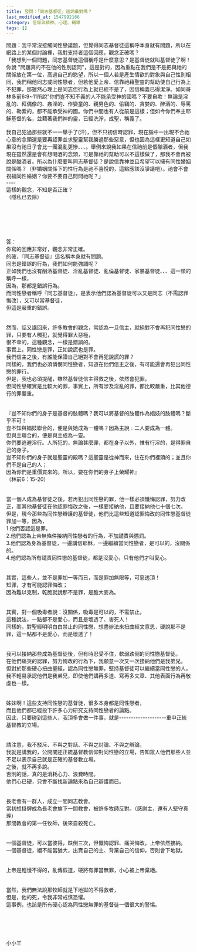 ```yaml
---
title: 發問：「同志基督徒」這詞彙對嗎？
last_modified_at: 1547992166
category: 信仰與精神、心理、輔導
tags: []
---
```


問題：我平常沒接觸同性戀議題，但覺得同志基督徒這稱呼本身就有問題，所以在網路上的某個討論裡，我對支持者這個回應，觀念正確嗎？<br><!--more-->「我想到一個問題，同志基督徒這個稱呼是什麼意思？是基督徒就叫基督徒了啊！你說 "問題真的不在他的性別認同"，這是對的，因為重點在我們是不是把與祂的關係放在第一位，高過自己的慾望，所以一個人若是產生情欲的對象與自己性別相同，我們稱他同志或同性戀者，但若他愛上帝、信靠祂藉聖靈的幫助使自己行為上不犯罪，那雖然心理上是同志但行為上就已經不是了，因信稱義已得潔淨。如同哥林多前6:9~11所說"你們豈不知不義的人不能承受神的國嗎？不要自欺！無論是淫亂的、拜偶像的、姦淫的、作孌童的、親男色的、偷竊的、貪婪的、醉酒的、辱罵的、勒索的，都不能承受神的國。你們中間也有人從前是這樣；但如今你們奉主耶穌基督的名，並藉著我們神的靈，已經洗淨，成聖，稱義了。 <br><br>我自己犯過那些就不一一舉手了(汗)，但不只初信時認罪，現在腦中一出現不合祂心意的念頭還是要再認罪並求聖靈幫我勝過那些惡意，但也因為這樣更知道自己如果沒有祂日子會比一團混亂更慘、、、。舉例來說我如果在信祂前是個酗酒者，但我現在雖然還是會有想喝酒的念頭，可是靠祂的幫助可以不這樣做了，那我不會再被說是酗酒者。所以為什麼要叫同志基督徒？是說信靠神並且希望可以擁有同性婚姻關係嗎？（非婚姻關係下的性行為是祂不喜悅的，這點應該沒爭議吧）。祂會不會祝福同性婚姻？你要不要自己問問祂呢？」<br>---- <br>這樣的觀念，不知是否正確？<br>（隱私已去除）<br><br><br><br><br><br><br>答：<br>你寫的回應非常好，觀念非常正確。<br>的確，『同志基督徒』這名稱本身就有問題。<br>同志是錯誤的行為，我們如何能強調呢？<br>正如我們也沒有酗酒基督徒、淫亂基督徒、亂倫基督徒、家暴基督徒、、、這一類的稱呼一樣，<br>因為，那都是錯誤行為。<br>而同性戀者稱呼『同志基督徒』，是表示他們認為基督徒可以又是同志（不需認罪悔改），又可以當基督徒，<br>但這是嚴重的錯誤。<br> <br><br>然而，話又講回來，許多教會的觀念，常認為一旦信主，就絕對不會再犯同性戀的罪，只要有人觸犯，就覺得罪大惡極，<br>很不幸的，這種觀念，一樣是錯誤的。<br>事實上，同性戀是罪，正如說謊也是罪。<br>我們信主之後，有誰能保證自己絕對不會再犯說謊的罪？<br>同樣的，我們也必須憐憫同性戀者，知道在他們信主之後，有可能還會再犯出同性戀的罪行。<br>但是，我也必須提醒，雖然基督徒信主得救之後，依然會犯罪，<br>但同性戀確實是比較大的罪，事實上，所有涉及淫亂的罪，都比較嚴重，比其他德行的罪嚴重。<br> <br><br>『豈不知你們的身子是基督的肢體嗎？我可以將基督的肢體作為娼妓的肢體嗎？斷乎不可！<br>豈不知與娼妓聯合的，便是與她成為一體嗎？因為主說﹕二人要成為一體。<br>但與主聯合的，便是與主成為一靈。<br>你們要逃避淫行。人所犯的，無論甚麼罪，都在身子以外，惟有行淫的，是得罪自己的身子。<br>豈不知你們的身子就是聖靈的殿嗎？這聖靈是從神而來，住在你們裡頭的；並且你們不是自己的人；<br>因為你們是重價買來的。所以，要在你們的身子上榮耀神』<br>（林前6：15-20）<br> <br><br>當一個人成為基督徒之後，若再犯出同性戀的罪，他一樣必須懺悔認罪，努力改正，而其他基督徒在他認罪悔改之後，一樣要接納他，且要接納他七十個七次。<br>但是，現今那些為同性戀辯護的基督徒，他們比這些知道認罪悔改的同性戀基督徒罪加一等，因為，<br>1.他們否認這是罪。<br>2.他們認為上帝無條件接納同性戀者的行為，不加譴責與懲罰。<br>3.他們認為身為基督徒，一邊講信耶穌，一邊繼續當同性戀者，是可以的，沒關係的。<br>4.他們認為所有譴責同性戀的基督徒，都是沒愛心，只有他們才叫愛心。<br> <br><br>其實，這些人，並不是罪加一等而已，而是罪加無限等，可惡透頂！<br>知罪，才有可能認罪悔改；<br>因為難以克制，乾脆就說那不是罪，是膽大妄為。<br> <br><br>其實，對一個吸毒者說：沒關係，吸毒是可以的，不需禁止。<br>這種說法，一點都不是愛心，而且是壞透了、害死人！<br>同樣的，對聖經明明白白禁止的同性戀，想盡辦法來扭曲經文意思，硬說那不是罪，這一點都不是愛心，而是壞透了！<br> <br><br>我可以接納那些成為基督徒後，但有時忍受不住，軟弱跌倒的同性戀基督徒。<br>在他們痛哭的認罪，努力悔改的行為下，我願意一次又一次接納他們是我弟兄。<br>但對於那些硬心扭曲聖經，認為同性戀無罪，堅持基督徒可以繼續當同性戀的人，<br>我不輕易承認他們是我弟兄，即使他們講再多道、寫再多文章、其他表面行為再敬虔也一樣。<br> <br><br>姊妹啊！這些支持同性戀的基督徒，很多本身都是同性戀者，<br>而且他們都已經投下許多心力研究支持同性戀者的論點。<br>因此，只要碰到這些人，我頂多會做一件事，就是--------------------重申正統基督教的立場。<br> <br><br>請注意，我不駁斥、不與之對話、不與之討論、不與之辯論，<br>我就是講我的，公開闡述正統基督教信仰對同性戀的立場，告知眾人他們那些人並不足以表示自己就是正確的基督教立場。<br>之後，就不再多說。<br>否則的話，真的是消耗心力、浪費時間。<br>他們心已硬，只會不斷找新論點來為自己辯護而已。<br> <br><br>長老會有一群人，成立一間同志教會。<br>當初想掛牌成為長老會旗下一間教會，被許多牧師反對。（感謝主，還有人堅守真理）<br>那間教會的第一任牧師，後來自殺死亡。<br> <br><br>一個基督徒，可以當彼得，跌倒三次，但懺悔認罪、痛哭悔改，上帝依然接納。<br>一個基督徒，絕不能當猶大，出賣自己的主、背棄自己的信仰，否則會下地獄。<br> <br><br>上帝是輕慢不得的，亂傳假道，硬將有罪當無罪，小心被上帝棄絕。<br> <br><br>當然，我們無法說那牧師就是下地獄的不得救者，<br>但是，他的死，令我非常戒慎恐懼。<br>這事例，也該是所有硬心認為同性戀無罪的基督徒一個很大的警惕。<br> <br><br><br><br><br>小小羊<br><br><br><br><br><br><br><br><br>
